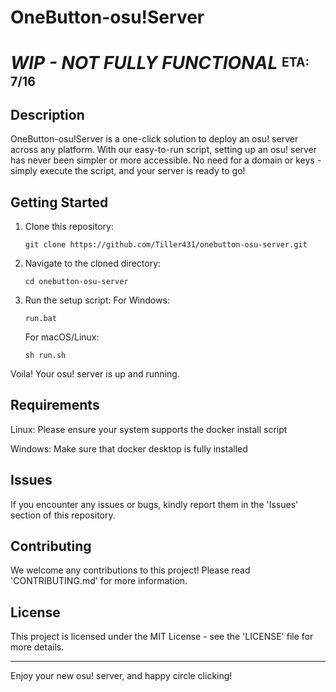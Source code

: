 # OneButton-osu!Server
# ***WIP - NOT FULLY FUNCTIONAL*** <sup><sub>ETA: 7/16</sub></sup>
## Description
OneButton-osu!Server is a one-click solution to deploy an osu! server across any platform. With our easy-to-run script, setting up an osu! server has never been simpler or more accessible. No need for a domain or keys - simply execute the script, and your server is ready to go!

## Getting Started
1. Clone this repository:
   ```
   git clone https://github.com/Tiller431/onebutton-osu-server.git
   ```
2. Navigate to the cloned directory:
   ```
   cd onebutton-osu-server
   ```
3. Run the setup script:
   For Windows:
   ```
   run.bat
   ```
   For macOS/Linux:
   ```
   sh run.sh
   ```
Voila! Your osu! server is up and running.

## Requirements
Linux: Please ensure your system supports the docker install script

Windows: Make sure that docker desktop is fully installed


## Issues
If you encounter any issues or bugs, kindly report them in the 'Issues' section of this repository.

## Contributing
We welcome any contributions to this project! Please read 'CONTRIBUTING.md' for more information.

## License
This project is licensed under the MIT License - see the 'LICENSE' file for more details.

---

Enjoy your new osu! server, and happy circle clicking!